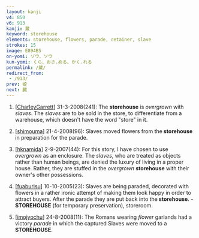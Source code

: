 ```yaml
---
layout: kanji
v4: 850
v6: 913
kanji: 蔵
keyword: storehouse
elements: storehouse, flowers, parade, retainer, slave
strokes: 15
image: E894B5
on-yomi: ゾウ、ソウ
kun-yomi: くら、おさ.める、かく.れる
permalink: /蔵/
redirect_from:
 - /913/
prev: 姫
next: 臓
---
```


1) [<a href="http://kanji.koohii.com/profile/CharleyGarrett">CharleyGarrett</a>] 31-3-2008(241): The <strong>storehouse</strong> is <em>overgrown</em> with <em>slaves</em>. The <em>slaves</em> are to be sold in the store, to differentiate from a warehouse, which doesn&#039;t have the word &quot;store&quot; in it.

2) [<a href="http://kanji.koohii.com/profile/shimouma">shimouma</a>] 21-4-2008(96): Slaves moved flowers from the<strong> storehouse</strong> in preparation for the parade.

3) [<a href="http://kanji.koohii.com/profile/hknamida">hknamida</a>] 2-9-2007(44): For this story, I have chosen to use <em>overgrown</em> as an enclosure. The <em>slaves</em>, who are treated as objects rather than human beings, are denied the luxury of living in a proper house. Rather, they are stuffed in the <em>overgrown</em> <strong>storehouse</strong> with their owner&#039;s other possessions.

4) [<a href="http://kanji.koohii.com/profile/fuaburisu">fuaburisu</a>] 10-10-2005(23): Slaves are being paraded, decorated with flowers in a rather ironic attempt of making them look happy in order to attract buyers. After the parade they are put back into the<strong> storehouse</strong>. -<strong> STOREHOUSE</strong> (for temporary preservation), storeroom.

5) [<a href="http://kanji.koohii.com/profile/imojyochu">imojyochu</a>] 24-8-2008(11): The Romans wearing <em>flower</em> garlands had a victory <em>parade</em> in which the captured Slaves were moved to a<strong> STOREHOUSE</strong>.


